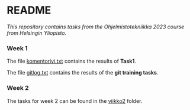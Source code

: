# README

*This repository contains tasks from the Ohjelmistotekniikka 2023 course from Helsingin Yliopisto.*



### Week 1

The file [komentorivi.txt](https://github.com/lenbie/ot-harjoitustyo/blob/master/laskarit/viikko1/komentorivi.txt) contains the results of **Task1**.

The file [gitlog.txt](https://github.com/lenbie/ot-harjoitustyo/blob/master/laskarit/viikko1/gitlog.txt) contains the results of the **git training tasks**.

### Week 2
The tasks for week 2 can be found in the [viikko2](https://github.com/lenbie/ot-harjoitustyo/tree/master/laskarit/viikko2) folder.
